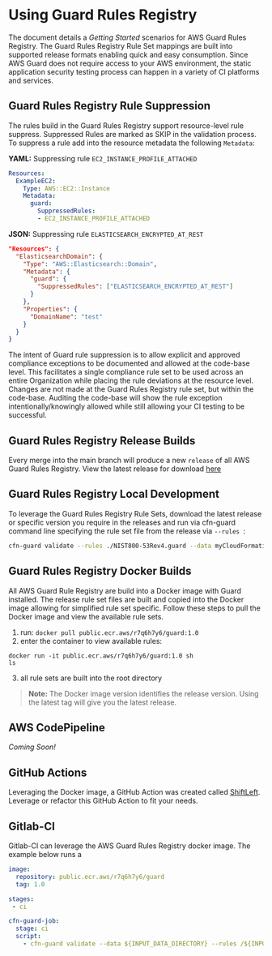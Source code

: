 # Using Guard Rules Registry

The document details a *Getting Started* scenarios for AWS Guard Rules Registry. The Guard Rules Registry Rule Set mappings are built into supported release formats enabling quick and easy consumption. Since AWS Guard does not require access to your AWS environment, the static application security testing process can happen in a variety of CI platforms and services.

## Guard Rules Registry Rule Suppression

The rules build in the Guard Rules Registry support resource-level rule suppress. Suppressed Rules are marked as SKIP in the validation process. To suppress a rule add into the resource metadata the following `Metadata`:

**YAML:**
Suppressing rule `EC2_INSTANCE_PROFILE_ATTACHED`
```yaml
Resources:
  ExampleEC2:
    Type: AWS::EC2::Instance
    Metadata:
      guard:
        SuppressedRules:
        - EC2_INSTANCE_PROFILE_ATTACHED
```

**JSON:**
Suppressing rule `ELASTICSEARCH_ENCRYPTED_AT_REST`
```json
"Resources": {
  "ElasticsearchDomain": {
    "Type": "AWS::Elasticsearch::Domain",
    "Metadata": {
      "guard": {
        "SuppressedRules": ["ELASTICSEARCH_ENCRYPTED_AT_REST"]
      }
    },
    "Properties": {
      "DomainName": "test"
    }
  }
}
```

The intent of Guard rule suppression is to allow explicit and approved compliance exceptions to be documented and allowed at the code-base level. This facilitates a single compliance rule set to be used across an entire Organization while placing the rule deviations at the resource level. Changes are not made at the Guard Rules Registry rule set, but within the code-base. Auditing the code-base will show the rule exception intentionally/knowingly allowed while still allowing your CI testing to be successful.

## Guard Rules Registry Release Builds

Every merge into the main branch will produce a new `release` of all AWS Guard Rules Registry. View the latest release for download [here](TODO)


## Guard Rules Registry Local Development

To leverage the Guard Rules Registry Rule Sets, download the latest release or specific version you require in the releases and run via cfn-guard command line specifying the rule set file from the release via `--rules `:

```sh
cfn-guard validate --rules ./NIST800-53Rev4.guard --data myCloudFormation.yml --show-summary fail -p
```

## Guard Rules Registry Docker Builds

All AWS Guard Rule Registry are build into a Docker image with Guard installed. The release rule set files are built and copied into the Docker image allowing for simplified rule set specific. Follow these steps to pull the Docker image and view the available rule sets.

1. run: `docker pull public.ecr.aws/r7q6h7y6/guard:1.0`
2. enter the container to view available rules:
  ```
  docker run -it public.ecr.aws/r7q6h7y6/guard:1.0 sh
  ls
  ```
3. all rule sets are built into the root directory

> **Note:** The Docker image version identifies the release version. Using the latest tag will give you the latest release.

## AWS CodePipeline

*Coming Soon!*

## GitHub Actions

Leveraging the Docker image, a GitHub Action was created called [ShiftLeft](github.com/grolston/ShiftLeft). Leverage or refactor this GitHub Action to fit your needs.

## Gitlab-CI

Gitlab-CI can leverage the AWS Guard Rules Registry docker image. The example below runs a

```yml
image:
  repository: public.ecr.aws/r7q6h7y6/guard
  tag: 1.0

stages:
 - ci

cfn-guard-job:
  stage: ci
  script:
    - cfn-guard validate --data ${INPUT_DATA_DIRECTORY} --rules /${INPUT_RULE_SET_NAME}.guard --show-summary fail -p

```